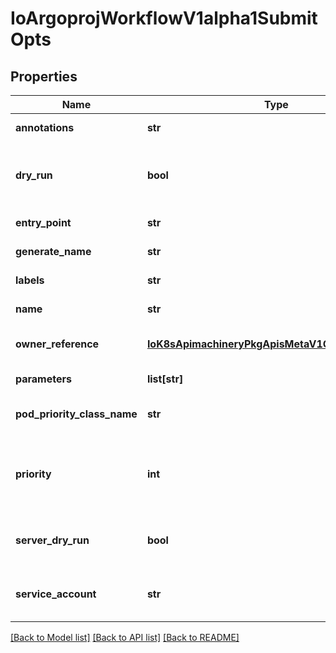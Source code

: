 # IoArgoprojWorkflowV1alpha1SubmitOpts

## Properties
Name | Type | Description | Notes
------------ | ------------- | ------------- | -------------
**annotations** | **str** | Annotations adds to metadata.labels | [optional] 
**dry_run** | **bool** | DryRun validates the workflow on the client-side without creating it. This option is not supported in API | [optional] 
**entry_point** | **str** | Entrypoint overrides spec.entrypoint | [optional] 
**generate_name** | **str** | GenerateName overrides metadata.generateName | [optional] 
**labels** | **str** | Labels adds to metadata.labels | [optional] 
**name** | **str** | Name overrides metadata.name | [optional] 
**owner_reference** | [**IoK8sApimachineryPkgApisMetaV1OwnerReference**](IoK8sApimachineryPkgApisMetaV1OwnerReference.md) | OwnerReference creates a metadata.ownerReference | [optional] 
**parameters** | **list[str]** | Parameters passes input parameters to workflow | [optional] 
**pod_priority_class_name** | **str** | Set the podPriorityClassName of the workflow | [optional] 
**priority** | **int** | Priority is used if controller is configured to process limited number of workflows in parallel, higher priority workflows are processed first. | [optional] 
**server_dry_run** | **bool** | ServerDryRun validates the workflow on the server-side without creating it | [optional] 
**service_account** | **str** | ServiceAccount runs all pods in the workflow using specified ServiceAccount. | [optional] 

[[Back to Model list]](../README.md#documentation-for-models) [[Back to API list]](../README.md#documentation-for-api-endpoints) [[Back to README]](../README.md)


